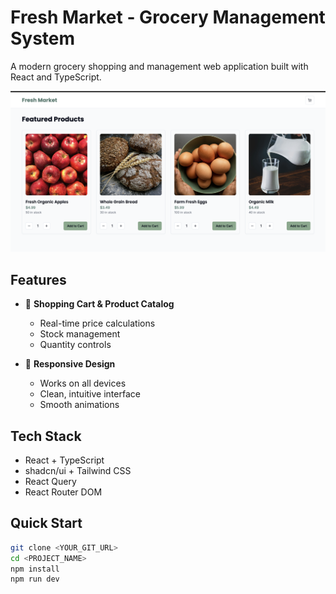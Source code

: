 # Fresh Market - Grocery Management System

A modern grocery shopping and management web application built with React and TypeScript.

![Fresh Market Homepage](https://github.com/Kartheek-Dasari/munch-matrix/blob/main/App%20View.png)

## Features
- 🛒 **Shopping Cart & Product Catalog**
  - Real-time price calculations
  - Stock management
  - Quantity controls

- 📱 **Responsive Design**
  - Works on all devices
  - Clean, intuitive interface
  - Smooth animations

## Tech Stack
- React + TypeScript
- shadcn/ui + Tailwind CSS
- React Query
- React Router DOM

## Quick Start
```bash
git clone <YOUR_GIT_URL>
cd <PROJECT_NAME>
npm install
npm run dev
```
